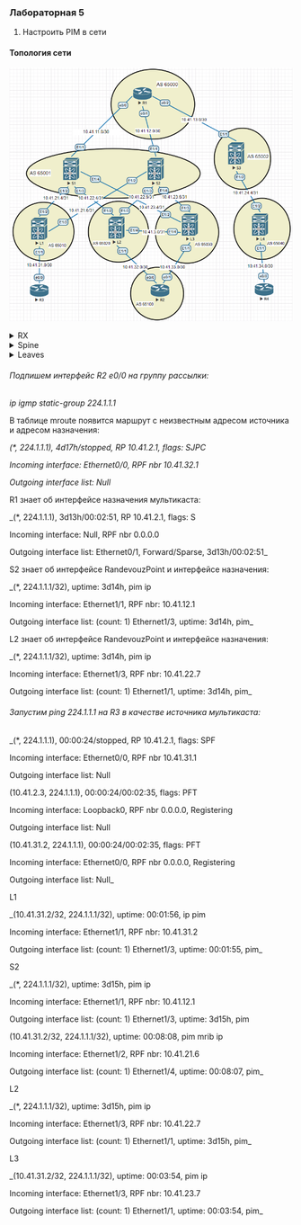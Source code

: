 ### Лабораторная 5
1. Настроить PIM в сети

#### Топология сети
![](underlay-net-bgp.PNG)

<details>
  <summary>RX</summary>
<pre><code>
ip multicast-routing
ip pim rp-address 10.41.2.1
int ran e0/0-2
 ip pim sparse-mode
int Lo0
 ip pim sparse-mode
</code></pre>
</details>
<details>
  <summary>Spine</summary>
<pre><code>
feature pim
ip pim rp-address 10.41.2.1
int e1/X
ip pim sparse-mode
</code></pre>
</details>
<details>
  <summary>Leaves</summary>
<pre><code>
feature pim
ip pim rp-address 10.41.2.1
int e1/X
ip pim sparse-mode
</code></pre>
</details>

<h6>Подпишем интерфейс R2 e0/0 на группу рассылки:</h6>

_ip igmp static-group 224.1.1.1_

В таблице mroute появится маршрут с неизвестным адресом источника и адресом назначения:

_(*, 224.1.1.1), 4d17h/stopped, RP 10.41.2.1, flags: SJPC_

_Incoming interface: Ethernet0/0, RPF nbr 10.41.32.1_
  
_Outgoing interface list: Null_

R1 знает об интерфейсе назначения мультикаста:

_(*, 224.1.1.1), 3d13h/00:02:51, RP 10.41.2.1, flags: S

Incoming interface: Null, RPF nbr 0.0.0.0

Outgoing interface list: Ethernet0/1, Forward/Sparse, 3d13h/00:02:51_

S2 знает об интерфейсе RandevouzPoint и интерфейсе назначения:

_(*, 224.1.1.1/32), uptime: 3d14h, pim ip

Incoming interface: Ethernet1/1, RPF nbr: 10.41.12.1
  
Outgoing interface list: (count: 1) Ethernet1/3, uptime: 3d14h, pim_
  
L2 знает об интерфейсе RandevouzPoint и интерфейсе назначения:

_(*, 224.1.1.1/32), uptime: 3d14h, pim ip
  
Incoming interface: Ethernet1/3, RPF nbr: 10.41.22.7
  
Outgoing interface list: (count: 1) Ethernet1/1, uptime: 3d14h, pim_

<h6>Запустим ping 224.1.1.1 на R3 в качестве источника мультикаста:</h6>

_(*, 224.1.1.1), 00:00:24/stopped, RP 10.41.2.1, flags: SPF

Incoming interface: Ethernet0/0, RPF nbr 10.41.31.1

Outgoing interface list: Null


(10.41.2.3, 224.1.1.1), 00:00:24/00:02:35, flags: PFT

Incoming interface: Loopback0, RPF nbr 0.0.0.0, Registering

Outgoing interface list: Null


(10.41.31.2, 224.1.1.1), 00:00:24/00:02:35, flags: PFT

Incoming interface: Ethernet0/0, RPF nbr 0.0.0.0, Registering

Outgoing interface list: Null_

L1

_(10.41.31.2/32, 224.1.1.1/32), uptime: 00:01:56, ip pim

Incoming interface: Ethernet1/1, RPF nbr: 10.41.31.2

Outgoing interface list: (count: 1) Ethernet1/3, uptime: 00:01:55, pim_

S2

_(*, 224.1.1.1/32), uptime: 3d15h, pim ip

Incoming interface: Ethernet1/1, RPF nbr: 10.41.12.1

Outgoing interface list: (count: 1)  Ethernet1/3, uptime: 3d15h, pim


(10.41.31.2/32, 224.1.1.1/32), uptime: 00:08:08, pim mrib ip

Incoming interface: Ethernet1/2, RPF nbr: 10.41.21.6

Outgoing interface list: (count: 1) Ethernet1/4, uptime: 00:08:07, pim_

L2

_(*, 224.1.1.1/32), uptime: 3d15h, pim ip

Incoming interface: Ethernet1/3, RPF nbr: 10.41.22.7

Outgoing interface list: (count: 1)  Ethernet1/1, uptime: 3d15h, pim_
    
L3

_(10.41.31.2/32, 224.1.1.1/32), uptime: 00:03:54, pim ip

Incoming interface: Ethernet1/3, RPF nbr: 10.41.23.7

Outgoing interface list: (count: 1)   Ethernet1/1, uptime: 00:03:54, pim_


